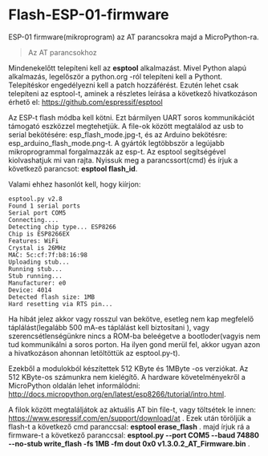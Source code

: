 # Flash-ESP-01-firmware
ESP-01 firmware(mikroprogram) az AT parancsokra majd a MicroPython-ra.
> Az AT parancsokhoz

Mindenekelőtt telepíteni kell az **esptool** alkalmazást. Mivel Python alapú alkalmazás, legelőször a python.org -ról telepíteni kell a Pythont. Telepítéskor engedélyezni kell a patch hozzáférést. Ezutén lehet csak telepíteni az esptool-t, aminek a részletes leírása a következő hivatkozáson érhető el: 
https://github.com/espressif/esptool

Az ESP-t flash módba kell kötni. Ezt bármilyen UART soros kommunikációt támogató eszközzel megtehetjük. A file-ok között megtalálod az usb to serial bekötésére: esp_flash_mode.jpg-t, és az Arduino bekötésre: esp_arduino_flash_mode.png-t.
A gyártók legtöbbször a legújabb mikroprogrammal forgalmazzák az esp-t. Az esptool segítségével kiolvashatjuk mi van rajta. Nyissuk meg a parancssort(cmd) és írjuk a következő parancsot: **esptool flash_id**.

Valami ehhez hasonlót kell, hogy kiírjon:
```
esptool.py v2.8
Found 1 serial ports
Serial port COM5
Connecting....
Detecting chip type... ESP8266
Chip is ESP8266EX
Features: WiFi
Crystal is 26MHz
MAC: 5c:cf:7f:b8:16:98
Uploading stub...
Running stub...
Stub running...
Manufacturer: e0
Device: 4014
Detected flash size: 1MB
Hard resetting via RTS pin...
```
Ha hibát jelez akkor vagy rosszul van bekötve, esetleg nem kap megfelelő táplálást(legalább 500 mA-es táplálást kell biztosítani ), vagy szerencsétlenségünkre nincs a ROM-ba beleégetve a bootloder(vagyis nem tud kommunikálni a soros porton. Ha ilyen gond merül fel, akkor ugyan azon a hivatkozáson ahonnan letöltöttük az esptool.py-t).

Ezekből a modulokból készítettek 512 KByte és 1MByte -os verziókat. Az 512 KByte-os számunkra nem kielégítő. A hardware
követelményekről a MicroPython oldalán lehet informálódni: http://docs.micropython.org/en/latest/esp8266/tutorial/intro.html.

A filok között megtaláljátok az aktuális AT bin file-t, vagy töltsétek le innen: https://www.espressif.com/en/support/download/at .
Ezek után töröljük a flash-t a következő cmd paranccsal: **esptool erase_flash** . majd írjuk rá a firmware-t a következő paranccsal: **esptool.py --port COM5 --baud 74880 --no-stub write_flash -fs 1MB -fm dout 0x0 v1.3.0.2_AT_Firmware.bin** . 

